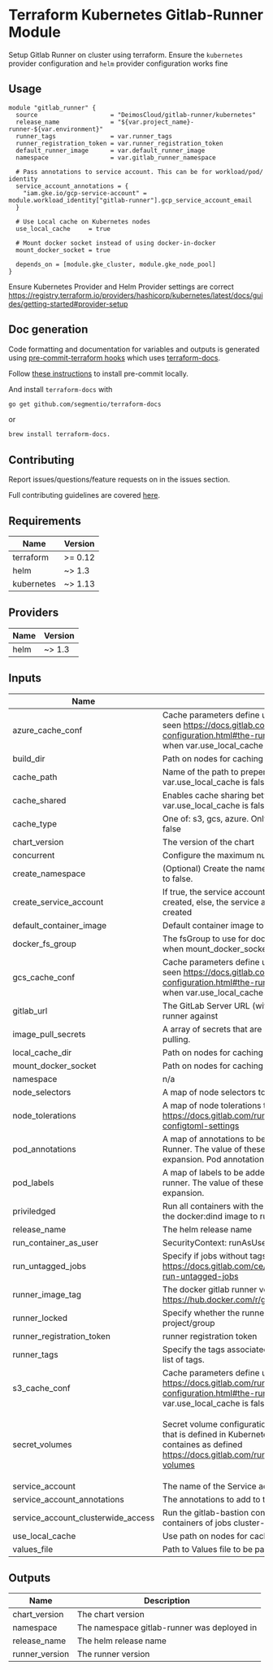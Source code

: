 # Terraform Kubernetes Gitlab-Runner Module
Setup Gitlab Runner on cluster using terraform. Ensure the `kubernetes` provider configuration and `helm` provider configuration works fine

## Usage

```hcl
module "gitlab_runner" {
  source                    = "DeimosCloud/gitlab-runner/kubernetes"
  release_name              = "${var.project_name}-runner-${var.environment}"
  runner_tags               = var.runner_tags
  runner_registration_token = var.runner_registration_token
  default_runner_image      = var.default_runner_image
  namespace                 = var.gitlab_runner_namespace

  # Pass annotations to service account. This can be for workload/pod/ identity
  service_account_annotations = {
    "iam.gke.io/gcp-service-account" = module.workload_identity["gitlab-runner"].gcp_service_account_email
  }

  # Use Local cache on Kubernetes nodes
  use_local_cache     = true

  # Mount docker socket instead of using docker-in-docker
  mount_docker_socket = true

  depends_on = [module.gke_cluster, module.gke_node_pool]
}
```

Ensure Kubernetes Provider and Helm Provider settings are correct https://registry.terraform.io/providers/hashicorp/kubernetes/latest/docs/guides/getting-started#provider-setup

## Doc generation

Code formatting and documentation for variables and outputs is generated using [pre-commit-terraform hooks](https://github.com/antonbabenko/pre-commit-terraform) which uses [terraform-docs](https://github.com/segmentio/terraform-docs).

Follow [these instructions](https://github.com/antonbabenko/pre-commit-terraform#how-to-install) to install pre-commit locally.

And install `terraform-docs` with
```bash
go get github.com/segmentio/terraform-docs
```
or
```bash
brew install terraform-docs.
```

## Contributing

Report issues/questions/feature requests on in the issues section.

Full contributing guidelines are covered [here](CONTRIBUTING.md).

<!-- BEGINNING OF PRE-COMMIT-TERRAFORM DOCS HOOK -->
## Requirements

| Name | Version |
|------|---------|
| terraform | >= 0.12 |
| helm | ~> 1.3 |
| kubernetes | ~> 1.13 |

## Providers

| Name | Version |
|------|---------|
| helm | ~> 1.3 |

## Inputs

| Name | Description | Type | Default | Required |
|------|-------------|------|---------|:--------:|
| azure\_cache\_conf | Cache parameters define using Azure Blob Storage for caching as seen https://docs.gitlab.com/runner/configuration/advanced-configuration.html#the-runnerscacheazure-section. Only used when var.use\_local\_cache is false | `map` | `{}` | no |
| build\_dir | Path on nodes for caching | `string` | `null` | no |
| cache\_path | Name of the path to prepend to the cache URL. Only used when var.use\_local\_cache is false | `any` | `null` | no |
| cache\_shared | Enables cache sharing between runners. Only used when var.use\_local\_cache is false | `bool` | `false` | no |
| cache\_type | One of: s3, gcs, azure. Only used when var.use\_local\_cache is false | `any` | `null` | no |
| chart\_version | The version of the chart | `string` | `"0.28.0-rc1"` | no |
| concurrent | Configure the maximum number of concurrent jobs | `number` | `10` | no |
| create\_namespace | (Optional) Create the namespace if it does not yet exist. Defaults to false. | `bool` | `true` | no |
| create\_service\_account | If true, the service account, it's role and rolebinding will be created, else, the service account is assumed to already be created | `bool` | `true` | no |
| default\_container\_image | Default container image to use for builds when none is specified | `string` | `"ubuntu:18.04"` | no |
| docker\_fs\_group | The fsGroup to use for docker. This is added to security context when mount\_docker\_socket is enabled | `number` | `412` | no |
| gcs\_cache\_conf | Cache parameters define using Azure Blob Storage for caching as seen https://docs.gitlab.com/runner/configuration/advanced-configuration.html#the-runnerscachegcs-section. Only used when var.use\_local\_cache is false | `map` | `{}` | no |
| gitlab\_url | The GitLab Server URL (with protocol) that want to register the runner against | `string` | `"https://gitlab.com/"` | no |
| image\_pull\_secrets | A array of secrets that are used to authenticate Docker image pulling. | `list(string)` | `[]` | no |
| local\_cache\_dir | Path on nodes for caching | `string` | `"/tmp/gitlab/cache"` | no |
| mount\_docker\_socket | Path on nodes for caching | `bool` | `false` | no |
| namespace | n/a | `string` | `"gitlab-runner"` | no |
| node\_selectors | A map of node selectors to apply to the pods | `map` | `{}` | no |
| node\_tolerations | A map of node tolerations to apply to the pods as defined https://docs.gitlab.com/runner/executors/kubernetes.html#other-configtoml-settings | `map` | `{}` | no |
| pod\_annotations | A map of annotations to be added to each build pod created by the Runner. The value of these can include environment variables for expansion. Pod annotations can be overwritten in each build. | `map` | `{}` | no |
| pod\_labels | A map of labels to be added to each build pod created by the runner. The value of these can include environment variables for expansion. | `map` | `{}` | no |
| priviledged | Run all containers with the privileged flag enabled. This will allow the docker:dind image to run if you need to run Docker | `bool` | `false` | no |
| release\_name | The helm release name | `string` | `"gitlab-runner"` | no |
| run\_container\_as\_user | SecurityContext: runAsUser for all running job pods | `string` | `null` | no |
| run\_untagged\_jobs | Specify if jobs without tags should be run. https://docs.gitlab.com/ce/ci/runners/#runner-is-allowed-to-run-untagged-jobs | `bool` | `false` | no |
| runner\_image\_tag | The docker gitlab runner version. https://hub.docker.com/r/gitlab/gitlab-runner/tags/ | `string` | `"alpine-v13.11.0-rc1"` | no |
| runner\_locked | Specify whether the runner should be locked to a specific project/group | `string` | `true` | no |
| runner\_registration\_token | runner registration token | `string` | n/a | yes |
| runner\_tags | Specify the tags associated with the runner. Comma-separated list of tags. | `string` | n/a | yes |
| s3\_cache\_conf | Cache parameters define using S3 for caching as seen https://docs.gitlab.com/runner/configuration/advanced-configuration.html#the-runnerscaches3-section. Only used when var.use\_local\_cache is false | `map` | `{}` | no |
| secret\_volumes | Secret volume configuration instructs Kubernetes to use a secret that is defined in Kubernetes cluster and mount it inside of the containes as defined https://docs.gitlab.com/runner/executors/kubernetes.html#secret-volumes | <pre>object({<br>    name       = string<br>    mount_path = string<br>    read_only  = string<br>    items      = map(string)<br>  })</pre> | <pre>{<br>  "items": {},<br>  "mount_path": null,<br>  "name": null,<br>  "read_only": null<br>}</pre> | no |
| service\_account | The name of the Service account to create | `string` | `"gitlab-runner"` | no |
| service\_account\_annotations | The annotations to add to the service account | `map` | `{}` | no |
| service\_account\_clusterwide\_access | Run the gitlab-bastion container with the ability to deploy/manage containers of jobs cluster-wide or only within namespace | `bool` | `false` | no |
| use\_local\_cache | Use path on nodes for caching | `bool` | `false` | no |
| values\_file | Path to Values file to be passed to gitlab-runner helm templates | `any` | `null` | no |

## Outputs

| Name | Description |
|------|-------------|
| chart\_version | The chart version |
| namespace | The namespace gitlab-runner was deployed in |
| release\_name | The helm release name |
| runner\_version | The runner version |

<!-- END OF PRE-COMMIT-TERRAFORM DOCS HOOK -->
